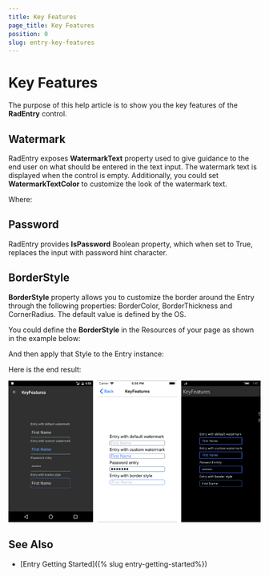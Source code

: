 ```yaml
---
title: Key Features
page_title: Key Features
position: 0
slug: entry-key-features
---
```


# Key Features

The purpose of this help article is to show you the key features of the **RadEntry** control. 

## Watermark

RadEntry exposes **WatermarkText** property used to give guidance to the end user on what should be entered in the text input. The watermark text is displayed when the control is empty.  Additionally, you could set **WatermarkTextColor** to customize the look of the watermark text. 

<snippet id='entry-features-customwatermark'/>

Where:

<snippet id='xmlns-telerikinput'/>

## Password

RadEntry provides **IsPassword** Boolean property, which when set to True, replaces the input with password hint character.

<snippet id='entry-features-password'/>

## BorderStyle

**BorderStyle** property allows you to customize the border around the Entry through the following properties: BorderColor, BorderThickness and CornerRadius. The default value is defined by the OS.

You could define the **BorderStyle** in the Resources of your page as shown in the example below:

<snippet id='entry-features-borderstyledefinition'/>

And then apply that Style to the Entry instance:

<snippet id='entry-features-borderstyle'/>

Here is the end result:

![Entry Key Features Example](../images/entry_key_features.png)

## See Also

- [Entry Getting Started]({% slug entry-getting-started%})
